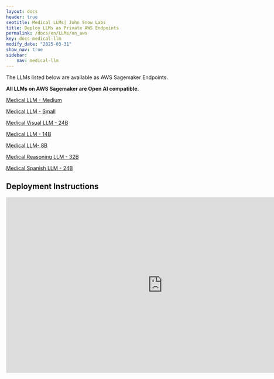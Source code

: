 ```yaml
---
layout: docs
header: true
seotitle: Medical LLMs| John Snow Labs
title: Deploy LLMs as Private AWS Endpoints
permalink: /docs/en/LLMs/on_aws
key: docs-medical-llm
modify_date: "2025-03-31"
show_nav: true
sidebar:
    nav: medical-llm
---
```


The LLMs listed below are available as AWS Sagemaker Endpoints.

**All LLMs on AWS Sagemaker are Open AI compatible.**

[Medical LLM - Medium](https://aws.amazon.com/marketplace/pp/prodview-z4jqmczvwgtby)

[Medical LLM - Small](https://aws.amazon.com/marketplace/pp/prodview-yrajldynampw4)

[Medical Visual LLM - 24B](https://aws.amazon.com/marketplace/pp/prodview-sagwxj5hcox4o)

[Medical LLM - 14B](https://aws.amazon.com/marketplace/pp/prodview-u5vx4onx5kucy)

[Medical LLM- 8B](https://aws.amazon.com/marketplace/pp/prodview-dn7ktdl2sg7bi)

[Medical Reasoning LLM - 32B](https://aws.amazon.com/marketplace/pp/prodview-x5bfvnroddgfe)

[Medical Spanish LLM - 24B](https://aws.amazon.com/marketplace/pp/prodview-5njzrglnfav6y)






## Deployment Instructions

<iframe width="853" height="480" src="https://www.youtube.com/embed/i04iYe4U9C0" title="Medical Language Models as AWS SageMaker private API endpoints" frameborder="0" allow="accelerometer; autoplay; clipboard-write; encrypted-media; gyroscope; picture-in-picture; web-share" referrerpolicy="strict-origin-when-cross-origin" allowfullscreen></iframe> 



